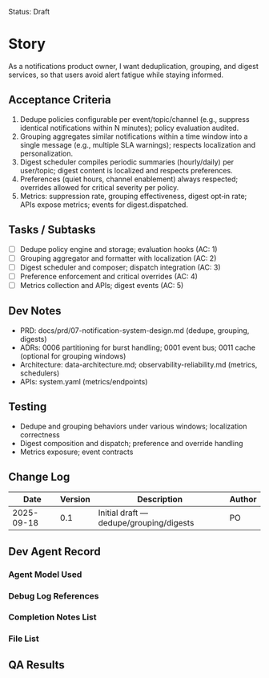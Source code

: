 Status: Draft

# Story
As a notifications product owner,
I want deduplication, grouping, and digest services,
so that users avoid alert fatigue while staying informed.

## Acceptance Criteria
1. Dedupe policies configurable per event/topic/channel (e.g., suppress identical notifications within N minutes); policy evaluation audited.
2. Grouping aggregates similar notifications within a time window into a single message (e.g., multiple SLA warnings); respects localization and personalization.
3. Digest scheduler compiles periodic summaries (hourly/daily) per user/topic; digest content is localized and respects preferences.
4. Preferences (quiet hours, channel enablement) always respected; overrides allowed for critical severity per policy.
5. Metrics: suppression rate, grouping effectiveness, digest opt‑in rate; APIs expose metrics; events for digest.dispatched.

## Tasks / Subtasks
- [ ] Dedupe policy engine and storage; evaluation hooks (AC: 1)
- [ ] Grouping aggregator and formatter with localization (AC: 2)
- [ ] Digest scheduler and composer; dispatch integration (AC: 3)
- [ ] Preference enforcement and critical overrides (AC: 4)
- [ ] Metrics collection and APIs; digest events (AC: 5)

## Dev Notes
- PRD: docs/prd/07-notification-system-design.md (dedupe, grouping, digests)
- ADRs: 0006 partitioning for burst handling; 0001 event bus; 0011 cache (optional for grouping windows)
- Architecture: data-architecture.md; observability-reliability.md (metrics, schedulers)
- APIs: system.yaml (metrics/endpoints)

## Testing
- Dedupe and grouping behaviors under various windows; localization correctness
- Digest composition and dispatch; preference and override handling
- Metrics exposure; event contracts

## Change Log
| Date       | Version | Description                                  | Author |
|------------|---------|----------------------------------------------|--------|
| 2025-09-18 | 0.1     | Initial draft — dedupe/grouping/digests      | PO     |

## Dev Agent Record

### Agent Model Used
<record at implementation time>

### Debug Log References
<links at implementation time>

### Completion Notes List
<notes at implementation time>

### File List
<files at implementation time>

## QA Results
<QA to fill>


